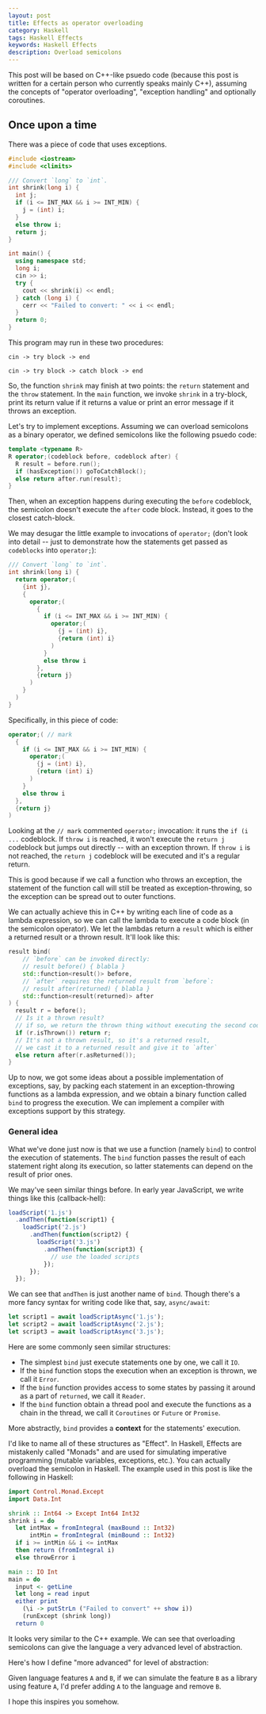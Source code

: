 ```yaml
---
layout: post
title: Effects as operator overloading
category: Haskell
tags: Haskell Effects
keywords: Haskell Effects
description: Overload semicolons
---
```


This post will be based on C++-like psuedo code
(because this post is written for a certain person who currently speaks mainly C++),
assuming the concepts of "operator overloading", "exception handling"
and optionally coroutines.

## Once upon a time

There was a piece of code that uses exceptions.

```cpp
#include <iostream>
#include <climits>

/// Convert `long` to `int`.
int shrink(long i) {
  int j;
  if (i <= INT_MAX && i >= INT_MIN) {
    j = (int) i;
  }
  else throw i;
  return j;
}

int main() {
  using namespace std;
  long i;
  cin >> i;
  try {
    cout << shrink(i) << endl;
  } catch (long i) {
    cerr << "Failed to convert: " << i << endl;
  }
  return 0;
}
```

This program may run in these two procedures:

```text
cin -> try block -> end

cin -> try block -> catch block -> end
```

So, the function `shrink` may finish at two points: the `return` statement
and the `throw` statement.
In the `main` function, we invoke `shrink` in a try-block,
print its return value if it returns a value or print an error message if it
throws an exception.

Let's try to implement exceptions.
Assuming we can overload semicolons as a binary operator,
we defined semicolons like the following psuedo code:

```cpp
template <typename R>
R operator;(codeblock before, codeblock after) {
  R result = before.run();
  if (hasException()) goToCatchBlock();
  else return after.run(result);
}
```

Then, when an exception happens during executing the `before` codeblock,
the semicolon doesn't execute the `after` code block.
Instead, it goes to the closest catch-block.

We may desugar the little example to invocations of `operator;`
(don't look into detail -- just to demonstrate how the statements get
passed as `codeblocks` into `operator;`):

```cpp
/// Convert `long` to `int`.
int shrink(long i) {
  return operator;(
    {int j},
    {
      operator;(
        {
          if (i <= INT_MAX && i >= INT_MIN) {
            operator;(
              {j = (int) i},
              {return (int) i}
            )
          }
          else throw i
        },
        {return j}
      )
    }
  )
}
```

Specifically, in this piece of code:

```cpp
operator;( // mark
  {
    if (i <= INT_MAX && i >= INT_MIN) {
      operator;(
        {j = (int) i},
        {return (int) i}
      )
    }
    else throw i
  },
  {return j}
)
```

Looking at the `// mark` commented `operator;` invocation:
it runs the `if (i ...` codeblock.
If `throw i` is reached, it won't execute the `return j` codeblock
but jumps out directly -- with an exception thrown.
If `throw i` is not reached, the `return j` codeblock will be executed
and it's a regular return.

This is good because if we call a function who throws an exception,
the statement of the function call will still be treated as exception-throwing,
so the exception can be spread out to outer functions.

We can actually achieve this in C++ by writing each line of code as a lambda expression,
so we can call the lambda to execute a code block (in the semicolon operator).
We let the lambdas return a `result` which is either a returned result or a thrown result.
It'll look like this:

```cpp
result bind(
    // `before` can be invoked directly:
    // result before() { blabla }
    std::function<result()> before,
    // `after` requires the returned result from `before`:
    // result after(returned) { blabla }
    std::function<result(returned)> after
) {
  result r = before();
  // Is it a thrown result?
  // if so, we return the thrown thing without executing the second codeblock
  if (r.isThrown()) return r;
  // It's not a thrown result, so it's a returned result,
  // we cast it to a returned result and give it to `after`
  else return after(r.asReturned());
}
```

Up to now, we got some ideas about a possible implementation of exceptions,
say, by packing each statement in an exception-throwing functions as a lambda expression,
and we obtain a binary function called `bind` to progress the execution.
We can implement a compiler with exceptions support by this strategy.

### General idea

What we've done just now is that we use a function (namely `bind`)
to control the execution of statements.
The `bind` function passes the result of each statement right along its execution,
so latter statements can depend on the result of prior ones.

We may've seen similar things before.
In early year JavaScript, we write things like this (callback-hell):

```js
loadScript('1.js')
  .andThen(function(script1) {
    loadScript('2.js')
      .andThen(function(script2) {
        loadScript('3.js')
          .andThen(function(script3) {
            // use the loaded scripts
          });
      });
  });
```

We can see that `andThen` is just another name of `bind`.
Though there's a more fancy syntax for writing code like that, say, `async/await`:

```js
let script1 = await loadScriptAsync('1.js');
let script2 = await loadScriptAsync('2.js');
let script3 = await loadScriptAsync('3.js');
```

Here are some commonly seen similar structures:

+ The simplest `bind` just execute statements one by one, we call it `IO`.
+ If the `bind` function stops the execution when an exception is thrown,
  we call it `Error`.
+ If the `bind` function provides access to some states by passing it around as
  a part of `returned`, we call it `Reader`.
+ If the `bind` function obtain a thread pool and execute the functions as a chain
  in the thread, we call it `Coroutines` or `Future` or `Promise`.

More abstractly, `bind` provides a **context** for the statements' execution.

I'd like to name all of these structures as "Effect".
In Haskell, Effects are mistakenly called "Monads" and are used for simulating
imperative programming (mutable variables, exceptions, etc.).
You can actually overload the semicolon in Haskell.
The example used in this post is like the following in Haskell:

```haskell
import Control.Monad.Except
import Data.Int

shrink :: Int64 -> Except Int64 Int32
shrink i = do
  let intMax = fromIntegral (maxBound :: Int32)
      intMin = fromIntegral (minBound :: Int32)
  if i >= intMin && i <= intMax
  then return (fromIntegral i)
  else throwError i

main :: IO Int
main = do
  input <- getLine
  let long = read input
  either print
    (\i -> putStrLn ("Failed to convert" ++ show i))
    (runExcept (shrink long))
  return 0
```

It looks very similar to the C++ example.
We can see that overloading semicolons can give the language a very advanced level
of abstraction.

Here's how I define "more advanced" for level of abstraction:

Given language features `A` and `B`, if we can simulate the feature `B` as
a library using feature `A`, I'd prefer adding `A` to the language and remove `B`.

I hope this inspires you somehow.

<!-- ## The variant type

We can see the `shrink` function as returning two possible values -- a valid return
value, which is of type `int`, or an exception thrown, which is of type `long`.
The `return` statement returns the valid `int` value (hereafter as "returns"),
the `throw` statement returns the `long` exception (hereafter as "throws").
In `main`, we test if `shrink` returns or throws -- if it returns,
print the value returned; otherwise it throws, we print an error message with
the thrown value.

Let's try to re-interpret the above program without using exceptions.
We assume a type `result`, and we can create an instance of `result` via
the following two functions:

```cpp
result ok(int i);
result error(long i);
```

Then, if we have a variable of type `result`,
there will be two possiblities: it can be a valid returned `int` or
an exception `long`.
We assume an operation (namely `match`) for this,
using a syntax similar to try-catch or if-else:

```cpp
/// Obtain a variable of type `result`
result t = ...;
/// The assumed operation
match (t) {
  /// If `t` is created via `ok`, go to this block
  /// and assign the returned `int` value to `i`:
  ok(int i) {
    cout << shrink(i) << endl;
  }
  /// If `t` is created via `error`, go to this block
  /// and assign the thrown `long` value to `i`:
  error(long i) {
    cerr << "Failed to convert: " << i << endl;
  }
}
```

Explanation to the syntax is included in the comments. -->
